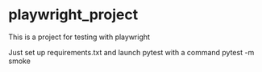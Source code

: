 # playwright_project

This is a project for testing with playwright

Just set up requirements.txt and launch pytest with a command pytest -m smoke

